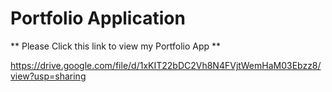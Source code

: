 # Portfolio Application

** Please Click this link to view my Portfolio App **

https://drive.google.com/file/d/1xKIT22bDC2Vh8N4FVjtWemHaM03Ebzz8/view?usp=sharing
